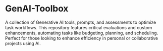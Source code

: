# GenAI-Toolbox
A collection of Generative AI tools, prompts, and assessments to optimize task workflows. This repository features critical evaluations and custom enhancements, automating tasks like budgeting, planning, and scheduling. Perfect for those looking to enhance efficiency in personal or collaborative projects using AI.
